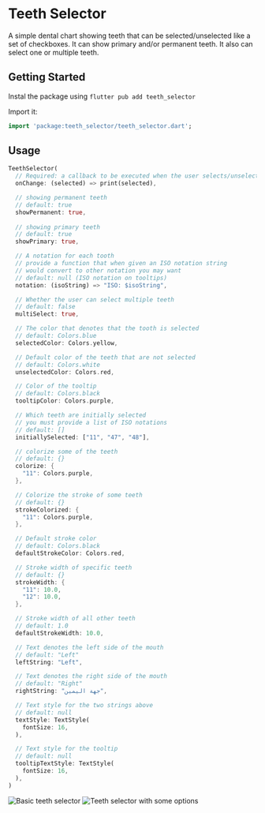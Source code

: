 # Teeth Selector

A simple dental chart showing teeth that can be selected/unselected like a set of checkboxes. It can show primary and/or permanent teeth. It also can select one or multiple teeth.

## Getting Started

Instal the package using `flutter pub add teeth_selector`

Import it:

```dart
import 'package:teeth_selector/teeth_selector.dart';
```

## Usage

```dart
TeethSelector(
  // Required: a callback to be executed when the user selects/unselects a tooth
  onChange: (selected) => print(selected),

  // showing permanent teeth
  // default: true
  showPermanent: true,
  
  // showing primary teeth
  // default: true
  showPrimary: true,

  // A notation for each tooth
  // provide a function that when given an ISO notation string
  // would convert to other notation you may want
  // default: null (ISO notation on tooltips)
  notation: (isoString) => "ISO: $isoString",

  // Whether the user can select multiple teeth
  // default: false
  multiSelect: true,

  // The color that denotes that the tooth is selected
  // default: Colors.blue
  selectedColor: Colors.yellow,

  // Default color of the teeth that are not selected
  // default: Colors.white
  unselectedColor: Colors.red,

  // Color of the tooltip
  // default: Colors.black
  tooltipColor: Colors.purple,

  // Which teeth are initially selected
  // you must provide a list of ISO notations
  // default: []
  initiallySelected: ["11", "47", "48"],

  // colorize some of the teeth
  // default: {}
  colorize: {
    "11": Colors.purple,
  },

  // Colorize the stroke of some teeth
  // default: {}
  strokeColorized: {
    "11": Colors.purple,
  },

  // Default stroke color
  // default: Colors.black
  defaultStrokeColor: Colors.red,

  // Stroke width of specific teeth
  // default: {}
  strokeWidth: {
    "11": 10.0,
    "12": 10.0,
  },

  // Stroke width of all other teeth
  // default: 1.0
  defaultStrokeWidth: 10.0,

  // Text denotes the left side of the mouth
  // default: "Left"
  leftString: "Left",

  // Text denotes the right side of the mouth
  // default: "Right"
  rightString: "جهة اليمين",

  // Text style for the two strings above
  // default: null
  textStyle: TextStyle(
    fontSize: 16,
  ),

  // Text style for the tooltip
  // default: null
  tooltipTextStyle: TextStyle(
    fontSize: 16,
  ),
)
```

![Basic teeth selector](https://media.giphy.com/media/hsyt37quslXsBiXPch/giphy.gif)
![Teeth selector with some options](https://media.giphy.com/media/lwaapkEZp5jZKhjV5e/giphy.gif)